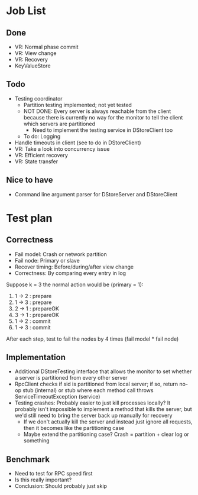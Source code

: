 # Job List
## Done
* VR: Normal phase commit
* VR: View change
* VR: Recovery
* KeyValueStore

## Todo
* Testing coordinator
  * Partition testing implemented; not yet tested
  * NOT DONE: Every server is always reachable from the client because there is currently
    no way for the monitor to tell the client which servers are partitioned
    * Need to implement the testing service in DStoreClient too
  * To do: Logging
* Handle timeouts in client (see to do in DStoreClient)
* VR: Take a look into concurrency issue
* VR: Efficient recovery
* VR: State transfer

## Nice to have
* Command line argument parser for DStoreServer and DStoreClient

# Test plan
## Correctness
* Fail model: Crash or network partition
* Fail node: Primary or slave
* Recover timing: Before/during/after view change
* Correctness: By comparing every entry in log

Suppose k = 3 the normal action would be (primary = 1):

1. 1 -> 2 : prepare
2. 1 -> 3 : prepare
3. 2 -> 1 : prepareOK
4. 3 -> 1 : prepareOK
5. 1 -> 2 : commit
6. 1 -> 3 : commit

After each step, test to fail the nodes by 4 times (fail model * fail node)

## Implementation
* Additional DStoreTesting interface that allows the monitor to set whether a server is
  partitioned from every other server
* RpcClient checks if sid is partitioned from local server; if so, return no-op stub (internal)
  or stub where each method call throws ServiceTimeoutException (service)
* Testing crashes: Probably easier to just kill processes locally? It probably isn't impossible
  to implement a method that kills the server, but we'd still need to bring the server back up
  manually for recovery
  * If we don't actually kill the server and instead just ignore all requests, then it becomes
    like the partitioning case
  * Maybe extend the partitioning case? Crash = partition + clear log or something

## Benchmark
* Need to test for RPC speed first
* Is this really important?
* Conclusion: Should probably just skip
